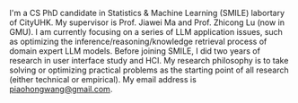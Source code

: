I'm a CS PhD candidate in Statistics & Machine Learning (SMILE) labortary of CityUHK. My supervisor is Prof. Jiawei Ma and Prof. Zhicong Lu (now in GMU). I am currently focusing on a series of LLM application issues, such as optimizing the inference/reasoning/knowledge retrieval process of domain expert LLM models. Before joining SMILE, I did two years of research in user interface study and HCI. My research philosophy is to take solving or optimizing practical problems as the starting point of all research (either technical or empirical). My email address is piaohongwang@gmail.com.